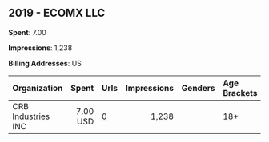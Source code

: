 ## 2019 - ECOMX LLC 
**Spent**: 7.00

**Impressions**: 1,238

**Billing Addresses**: US

|Organization|Spent|Urls|Impressions|Genders|Age Brackets|Country Codes|
|:---|---:|:---|---:|:---|:---|:---|
|CRB Industries INC|7.00 USD|[0](https://www.snap.com/political-ads/asset/1f083d1fc711826e17a75548e393d8def3133e13b3a805215864d4ec00f4afa5?mediaType=mp4)|1,238||18+|united states|
